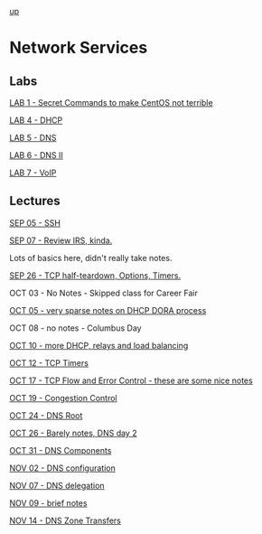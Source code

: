 [up](../../../index.md)

# Network Services

## Labs

[LAB 1 - Secret Commands to make CentOS not terrible](./lab1.md)

[LAB 4 - DHCP](./lab4.md)

[LAB 5 - DNS](./lab5.md)

[LAB 6 - DNS II](./lab6.md)

[LAB 7 - VoIP](./lab7.md)

## Lectures

[SEP 05 - SSH](./notes/SEP05.md)

[SEP 07 - Review IRS, kinda.](./notes/SEP07.md)

Lots of basics here, didn't really take notes.

[SEP 26 - TCP half-teardown, Options, Timers.](./notes/SEP26.md)

OCT 03 - No Notes - Skipped class for Career Fair

[OCT 05 - very sparse notes on DHCP DORA process](./notes/OCT05.md)

OCT 08 - no notes - Columbus Day

[OCT 10 - more DHCP, relays and load balancing](./notes/OCT10.md)

[OCT 12 - TCP Timers](./notes/OCT12.md)

[OCT 17 - TCP Flow and Error Control - these are some nice notes](./notes/OCT17.md)

[OCT 19 - Congestion Control](./notes/OCT19.md)

[OCT 24 - DNS Root](./notes/OCT24.md)

[OCT 26 - Barely notes, DNS day 2](./notes/OCT26.md)

[OCT 31 - DNS Components](./notes/OCT31.md)

[NOV 02 - DNS configuration](./notes/NOV02.md)

[NOV 07 - DNS delegation](./notes/NOV07.md)

[NOV 09 - brief notes](./notes/NOV09.md)

[NOV 14 - DNS Zone Transfers](./notes/NOV14.md)
